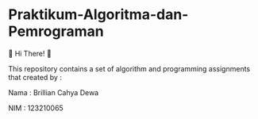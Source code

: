 # Praktikum-Algoritma-dan-Pemrograman

👋 Hi There! 👋

   This repository contains a set of algorithm and programming assignments that created by :
   
   Nama : Brillian Cahya Dewa
   
   NIM  : 123210065
